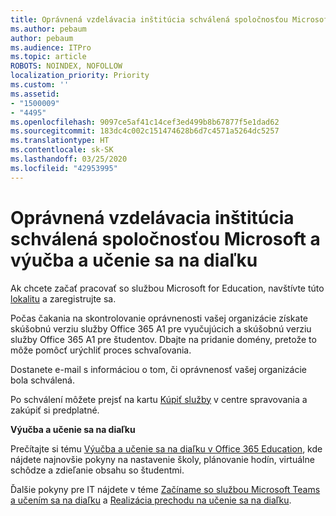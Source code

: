 ```yaml
---
title: Oprávnená vzdelávacia inštitúcia schválená spoločnosťou Microsoft a výučba a učenie sa na diaľku
ms.author: pebaum
author: pebaum
ms.audience: ITPro
ms.topic: article
ROBOTS: NOINDEX, NOFOLLOW
localization_priority: Priority
ms.custom: ''
ms.assetid:
- "1500009"
- "4495"
ms.openlocfilehash: 9097ce5af41c14cef3ed499b8b67877f5e1dad62
ms.sourcegitcommit: 183dc4c002c151474628b6d7c4571a5264dc5257
ms.translationtype: HT
ms.contentlocale: sk-SK
ms.lasthandoff: 03/25/2020
ms.locfileid: "42953995"
---
```

# <a name="microsoft-qualified-academic-institution-and-remote-teaching-and-learning"></a>Oprávnená vzdelávacia inštitúcia schválená spoločnosťou Microsoft a výučba a učenie sa na diaľku

Ak chcete začať pracovať so službou Microsoft for Education, navštívte túto [lokalitu](https://www.microsoft.com/microsoft-365/academic/compare-office-365-education-plans) a zaregistrujte sa.

Počas čakania na skontrolovanie oprávnenosti vašej organizácie získate skúšobnú verziu služby Office 365 A1 pre vyučujúcich a skúšobnú verziu služby Office 365 A1 pre študentov.  Dbajte na pridanie domény, pretože to môže pomôcť urýchliť proces schvaľovania.

Dostanete e-mail s informáciou o tom, či oprávnenosť vašej organizácie bola schválená.  

Po schválení môžete prejsť na kartu [Kúpiť služby](https://admin.microsoft.com/Adminportal/Home#/catalog) v centre spravovania a zakúpiť si predplatné.

**Výučba a učenie sa na diaľku**

Prečítajte si tému [Výučba a učenie sa na diaľku v Office 365 Education](https://support.office.com/article/remote-teaching-and-learning-in-office-365-education-f651ccae-7b65-478b-8366-51bb884025c4), kde nájdete najnovšie pokyny na nastavenie školy, plánovanie hodín, virtuálne schôdze a zdieľanie obsahu so študentmi.

Ďalšie pokyny pre IT nájdete v téme [Začíname so službou Microsoft Teams a učením sa na diaľku](https://docs.microsoft.com/sk-SK/MicrosoftTeams/remote-learning-edu) a [Realizácia prechodu na učenie sa na diaľku](https://www.microsoft.com/education/remote-learning).
